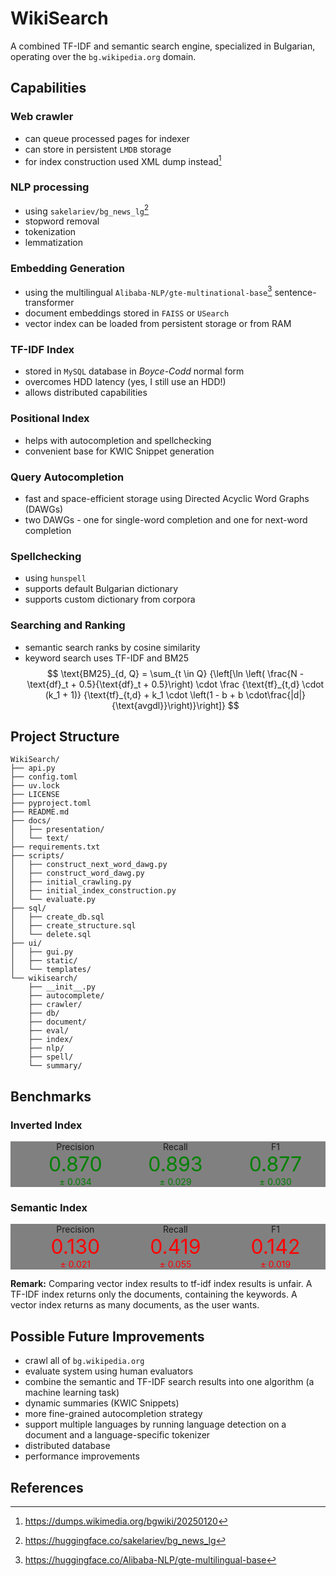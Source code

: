 # WikiSearch
A combined TF-IDF and semantic search engine, specialized in Bulgarian, operating over the `bg.wikipedia.org` domain.

## Capabilities
### Web crawler
- can queue processed pages for indexer
- can store in persistent `LMDB` storage
- for index construction used XML dump instead[^1]
### NLP processing
-  using `sakelariev/bg_news_lg`[^2]
-  stopword removal
- tokenization
- lemmatization
### Embedding Generation
  - using the multilingual `Alibaba-NLP/gte-multinational-base`[^3] sentence-transformer
  - document embeddings stored in `FAISS` or `USearch`
  - vector index can be loaded from persistent storage or from RAM
### TF-IDF Index
  - stored in `MySQL` database in *Boyce-Codd* normal form
  - overcomes HDD latency (yes, I still use an HDD!)
  - allows distributed capabilities
### Positional Index
  - helps with autocompletion and spellchecking
  - convenient base for KWIC Snippet generation
### Query Autocompletion
  - fast and space-efficient storage using Directed Acyclic Word Graphs (DAWGs)
  - two DAWGs - one for single-word completion and one for next-word completion
### Spellchecking
  - using `hunspell`
  - supports default Bulgarian dictionary
  - supports custom dictionary from corpora
### Searching and Ranking
  - semantic search ranks by cosine similarity
  - keyword search uses TF-IDF and BM25
    $$
    \text{BM25}_{d, Q} = \sum_{t \in Q} {\left[\ln \left( \frac{N - \text{df}_t +
    0.5}{\text{df}_t +
    0.5}\right)
    \cdot
    \frac
    {\text{tf}_{t,d} \cdot (k_1 + 1)}
    {\text{tf}_{t,d} + k_1 \cdot \left(1 - b + b
    \cdot\frac{|d|}{\text{avgdl}}\right)}\right]}
    $$

## Project Structure
```
WikiSearch/
├── api.py
├── config.toml
├── uv.lock
├── LICENSE
├── pyproject.toml
├── README.md
├── docs/
│   ├── presentation/
│   └── text/
├── requirements.txt
├── scripts/
│   ├── construct_next_word_dawg.py
│   ├── construct_word_dawg.py
│   ├── initial_crawling.py
│   ├── initial_index_construction.py
│   └── evaluate.py
├── sql/
│   ├── create_db.sql
│   ├── create_structure.sql
│   └── delete.sql
├── ui/
│   ├── gui.py
│   ├── static/
│   └── templates/
└── wikisearch/
    ├── __init__.py
    ├── autocomplete/
    ├── crawler/
    ├── db/
    ├── document/
    ├── eval/
    ├── index/
    ├── nlp/
    ├── spell/
    └── summary/
```
## Benchmarks
### Inverted Index

<ul style="display:flex; justify-content:center;background-color:gray">
    <li style="display:flex; flex-direction:column; align-items: center;flex:1"> Precision
        <bruh style="color: green; display:flex; flex-direction:column;align-items:center">
            <span style="font-size:xx-large">0.870</span>
            ± 0.034
        </bruh>
    </li>
    <li style="display:flex; flex-direction:column; align-items:center; flex:1"> Recall
        <bruh style="color: green; display:flex; flex-direction:column;align-items:center">
            <span style="font-size:xx-large">0.893 </span>
            ± 0.029
        </bruh>
    </li>
  <li style="display:flex; flex-direction:column; align-items:center;flex:1;"> F1
        <bruh style="color: green; display:flex; flex-direction:column;align-items:center">
            <span style="font-size:xx-large;">0.877 </span>
            ± 0.030
        </bruh>
    </li>
</ul>

### Semantic Index
<ul style="display:flex; justify-content:center;background-color:gray">
    <li style="display:flex; flex-direction:column; align-items: center;flex:1"> Precision
        <bruh style="color: red; display:flex; flex-direction:column;align-items:center">
            <span style="font-size:xx-large">0.130</span>
            ± 0.021
        </bruh>
    </li>
    <li style="display:flex; flex-direction:column; align-items:center; flex:1"> Recall
        <bruh style="color: red; display:flex; flex-direction:column;align-items:center">
            <span style="font-size:xx-large">0.419 </span>
            ± 0.055
        </bruh>
    </li>
  <li style="display:flex; flex-direction:column; align-items:center;flex:1;"> F1
        <bruh style="color: red; display:flex; flex-direction:column;align-items:center">
            <span style="font-size:xx-large;">0.142 </span>
            ± 0.019
        </bruh>
    </li>
</ul>

**Remark:** Comparing vector index results to tf-idf index results is unfair. A TF-IDF index returns only the documents, containing the keywords. A vector index returns as many documents, as the user wants. 

## Possible Future Improvements
- crawl all of `bg.wikipedia.org`
- evaluate system using human evaluators
- combine the semantic and TF-IDF search results into one algorithm (a machine learning task)
- dynamic summaries (KWIC Snippets)
- more fine-grained autocompletion strategy
- support multiple languages by running language detection on a document and a language-specific tokenizer
- distributed database
- performance improvements

## References
[^1]: https://dumps.wikimedia.org/bgwiki/20250120
[^2]: https://huggingface.co/sakelariev/bg_news_lg
[^3]: https://huggingface.co/Alibaba-NLP/gte-multilingual-base

